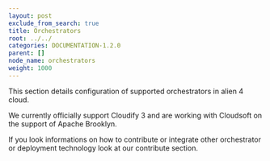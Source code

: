 ```yaml
---
layout: post
exclude_from_search: true
title: Orchestrators
root: ../../
categories: DOCUMENTATION-1.2.0
parent: []
node_name: orchestrators
weight: 1000
---
```


This section details configuration of supported orchestrators in alien 4 cloud.

We currently officially support Cloudify 3 and are working with Cloudsoft on the support of Apache Brooklyn.

If you look informations on how to contribute or integrate other orchestrator or deployment technology look at our contribute section.
